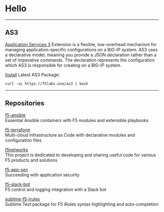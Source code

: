 

# Hello

---

## AS3

[Application Services 3](https://clouddocs.f5.com/products/extensions/f5-appsvcs-extension/3/) Extension is a flexible, low-overhead mechanism for managing application-specific configurations on a BIG-IP system.
AS3 uses a declarative model, meaning you provide a JSON declaration rather than a set of imperative commands.
The declaration represents the configuration which AS3 is responsible for creating on a BIG-IP system.


[Install](./as3) Latest AS3 Package:

```shell
curl -sL https://f5labs.one/as3 | bash
```

---

## Repositories

[f5-ansible](https://github.com/ArtiomL/f5-ansible)  
Essential Ansible containers with F5 modules and extensible playbooks

[f5-terraform](https://github.com/ArtiomL/f5-terraform)  
Multi-cloud Infrastructure as Code with declarative modules and configuration files

[f5networks](https://github.com/ArtiomL/f5networks)  
This project is dedicated to developing and sharing useful code for various F5 products and solutions

[f5-app-sec](https://github.com/ArtiomL/f5-app-sec)  
Succeeding with application security

[f5-slack-bot](https://github.com/ArtiomL/f5-slack-bot)  
F5 control and logging integration with a Slack bot

[sublime-f5-irules](https://github.com/ArtiomL/sublime-f5-irules)  
Sublime Text package for F5 iRules syntax highlighting and auto-completion
